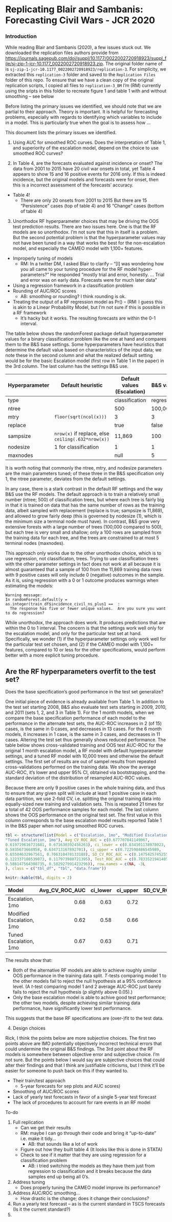 Replicating Blair and Sambanis: Forecasting Civil Wars - JCR 2020
================

### Introduction

While reading Blair and Sambanis (2020), a few issues stuck out. We
downloaded the replication files authors provide from
<https://journals.sagepub.com/doi/suppl/10.1177/0022002720918923/suppl_file/sj-zip-1-jcr-10.1177_0022002720918923.zip>.
The original folder name of is
`sj-zip-1-jcr-10.1177_0022002720918923/replication-3`. For simplicity,
we extracted this `replication-3` folder and saved to the `Replication
Files` folder of this repo. To ensure that we have a clean copy of the
original replication scripts, I copied all files to `replication-3_BM`
I’m (RM) currently using the sripts in this folder to recreate figure
1 and table 1 with and without smoothing – see below

Before listing the primary issues we identified, we should note that we
are partial to their approach. Theory is important. It is helpful for
forecasting problems, especially with regards to identifying which
variables to include in a model. This is particularly true when the goal
is to assess how …

This document lists the primary issues we identified.

1.  Using AUC for smoothed ROC curves. Does the interpretation of Table
    1, and superiority of the escalation model, depend on the choice to
    use smoothed ROC curves?

2.  In Table 4, are the forecasts evaluated against incidence or onset?
    The data from 2001 to 2015 have 20 civil war onsets in total, yet
    Table 4 appears to show 15 and 16 positive events for 2016 only. If
    this is indeed incidence, but the original models and forecasts were
    for onset, then this is a incorrect assessment of the forecasts’
    accuracy.

<!-- end list -->

  - Table 4\!
      - There are only 20 onsets from 2001 to 2015 But there are 15
        “Persistence” cases (top of table 4) and 16 “Change” cases
        (bottom of table 4)

<!-- end list -->

3.  Unorthodox RF hyperparameter choices that may be driving the OOS
    test prediction results. There are two issues here. One is that the
    RF models are so unorthodox. I’m not sure that this in itself is a
    problem. But the second potential problem is that the hyperparameter
    values may not have been tuned in a way that works the best for the
    non-escalation model, and especially the CAMEO model with 1,100+
    features.

<!-- end list -->

  - Improperly tuning of models
      - RM: In a twitter DM, I asked Blair to clarify – “\[I\] was
        wondering how you all came to your tuning procedure for the RF
        model hyper-parameters?” He responded “mostly trial and error,
        honestly. … Trial and error was on early data. Forecasts were
        for much later data”
  - Using a regression framework in a classification problem
  - Rounding of AUC/ROC scores
      - AB: smoothing or rounding? I think rounding is ok.
  - Treating the output of a RF regression model as Pr() – (RM: I guess
    this is akin to a Linear Probability Model, but I’m not sure if this
    is possible in a RF framework
      - It’s hacky but it works. The resulting forecasts are within the
        0-1 interval.

The table below shows the randomForest package default hyperparameter
values for a binary classification problem like the one at hand and
compares them to the B\&S base settings. Some hyperparameters have
heuristics that determine the default value based on characteristics of
the input data; we note these in the second column and what the realized
default setting would be for the basic Escalation model (first row in
Table 1 in the paper) in the 3rd column. The last column has the
settings B\&S use.

| Hyperparameter | Default heuristic                                  | Default values (Escalation) | B\&S value |
| -------------- | -------------------------------------------------- | --------------------------- | ---------- |
| type           |                                                    | classification              | regression |
| ntree          |                                                    | 500                         | 100,000    |
| mtry           | `floor(sqrt(ncol(x)))`                             | 3                           | 3          |
| replace        |                                                    | true                        | false      |
| sampsize       | `nrow(x)` if replace, else `ceiling(.632*nrow(x))` | 11,869                      | 100        |
| nodesize       | 1 for classification                               | 1                           | 1          |
| maxnodes       |                                                    | null                        | 5          |

It is worth noting that commonly the ntree, mtry, and nodesize
parameters are the main parameters tuned; of these three in the B\&S
specification only 1, the ntree parameter, deviates from the default
settings.

In any case, there is a stark contrast in the default RF settings and
the way B\&S use the RF models. The default approach is to train a
relatively small number (ntree; 500) of classification trees, but where
each tree is fairly big in that it is trained on data that has the same
number of rows as the training data, albeit sampled with replacement
(replace is true; sampsize is 11,869), and allowed to grow fairly deep
(this is governed by nodesize (1), which is the minimum size a terminal
node must have). In contrast, B\&S grow very extensive forests with a
large number of trees (100,000 compared to 500), but each tree is very
small and shallow; only a 100 rows are sampled from the training data
for each tree, and the trees are constrained to at most 5 terminal nodes
(maxnodes).

This approach only works due to the other unorthodox choice, which is to
use regression, not classificaton, trees. Trying to use classification
trees with the other parameter settings in fact does not work at all
because it is almost guaranteed that a sample of 100 from the 11,869
training data rows with 9 positive cases will only include 0 (negative)
outcomes in the sample. As it is, using regression with a 0 or 1 outcome
produces warnings when estimating the models:

    Warning message:
    In randomForest.default(y = as.integer(train_df$incidence_civil_ns_plus1 ==  :
      The response has five or fewer unique values.  Are you sure you want to do regression?

While unorthodox, the approach does work. It produces predictions that
are within the 0 to 1 interval. The concern is that the settings work
well only for the escalation model, and only for the particular test set
at hand. Specifically, we wonder (1) if the hyperparameter settings only
work well for the particular test set chosen, and (2) if the CAMEO model
with 1,100+ features, compared to 10 or less for the other
specifications, would perform better with a more explicit tuning
procedure.

## Are the RF hyperparameters overfit to the test set?

Does the base specification’s good performance in the test set
generalize?

One initial piece of evidence is already available from Table 1. In
addition to the test set starting 2008, B\&S also evaluate test sets
starting in 2009, 2010, and 2011 (sets 1, 2, and 3 in Table 1). For the
1 month models, when we compare the base specification performance of
each model to the performance in the alternate test sets, the AUC-ROC
increases in 2 (of 15) cases, is the same in 0 cases, and decreases in
13 cases. For the 6 month models, it increases in 1 case, is the same in
3 cases, and decreases in 11 cases. Altering the test set thus generally
shows reduced performance. The table below shows cross-validated
training and OOS test AUC-ROC for the original 1 month escalation model,
a RF model with default hyperparameter settings, and a tuned RF model
with 10,000 trees and otherwise the default settings. The first set of
results are out of sampel results from repeated cross-validations
performed on the training data. We show the average AUC-ROC, it’s lower
and upper 95% CI, obtained via bootstrapping, and the standard deviation
of the distribution of resampled AUC-ROC values.

Because there are only 9 positive cases in the whole training data, and
thus to ensure that any given split will include at least 1 positive
case in each data partition, we use 2-fold CV, i.e. splitting the
original training data into equally-sized new training and validation
sets. This is repeated 21 times for a total of 42 OOS performance
samples for each model. The last column shows the OOS performance on the
original test set. The first value in this column corresponds to the
base escalation model results reported Table 1 in the B\&S paper when
*not* using smoothed ROC curves.

``` r
tbl <- structure(list(Model = c("Escalation, 1mo", "Modified Escalation, 1mo", 
"Tuned Escalation, 1mo"), Avg_CV_ROC_AUC = c(0.677707841149067, 
0.619719616721681, 0.671630392456263), ci_lower = c(0.634101138978023, 
0.5835673668958, 0.634713167892701), ci_upper = c(0.722598486545989, 
0.65584632967561, 0.706310478133188), SD_CV_ROC_AUC = c(0.147542574525528, 
0.122337186539073, 0.117973980721395), Test_ROC_AUC = c(0.783352194140576, 
0.586147564308735, 0.582927991423296)), row.names = c(NA, -3L
), class = c("tbl_df", "tbl", "data.frame"))

knitr::kable(tbl, digits = 2)
```

| Model                    | Avg\_CV\_ROC\_AUC | ci\_lower | ci\_upper | SD\_CV\_ROC\_AUC | Test\_ROC\_AUC |
| :----------------------- | ----------------: | --------: | --------: | ---------------: | -------------: |
| Escalation, 1mo          |              0.68 |      0.63 |      0.72 |             0.15 |           0.78 |
| Modified Escalation, 1mo |              0.62 |      0.58 |      0.66 |             0.12 |           0.59 |
| Tuned Escalation, 1mo    |              0.67 |      0.63 |      0.71 |             0.12 |           0.58 |

The results show that:

  - Both of the alternative RF models are able to achieve roughly
    similar OOS performance in the training data split. *T*-tests
    comparing model 1 to the other models fail to reject the null
    hypothesis at a 95% confidence level. (A *t*-test comparing model 1
    and 2 average AUC-ROC just barely fails to reject the null
    hypothesis (*p* slightly above 0.05).)
  - Only the base escalation model is able to achive good test
    performance; the other two models, despite achieving similar
    training data performance, have significantly lower test
    performance.

This suggests that the base RF specifications are (over-)fit to the test
data.

4.  Design choices

Rick, I think the points below are more subjective choices. The first
two points above are IMO potentially objectively incorrect technical
errors that could undermine the original B\&S findings. The 3rd point
about the RF models is somewhere between objective error and subjective
choice. I’m not sure. But the points below I would say are subjective
choices that could alter their findings and that I think are justifiable
criticisms, but I think it’ll be easier for someone to push back on this
if they wanted to.

  - Their train/test approach
      - 5-year forecasts for sep plots and AUC scores)
  - Smoothing of AUC/ROC scores
  - Lack of yearly test forecasts in favor of a single 5-year test
    forecast
  - The lack of procedures to account for rare events in an RF model

To-do

1.  Full replication
      - Can we get their results
      - RM: maybe I can go through their code and bring it “up-to-date”
        i.e. make it tidy…
          - AB: that sounds like a lot of work
      - Figure out how they built table 4 (It looks like this is done in
        STATA)
      - Check to see if it matter that they are using regression for a
        classification problem
          - AB: i tried switching the models as they have them just from
            regression to classification and it breaks because the data
            samples end up being all 0’s.
2.  Address tuning
      - Does properly tuning the CAMEO model improve its performance?
3.  Address AUC/ROC smoothing…
      - How drastic is the change; does it change their conclusions?
4.  Run a yearly test forecast – as is the current standard in TSCS
    forecasts (Is it the current standard?)
5.
